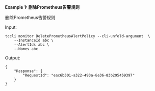 **Example 1: 删除Prometheus告警规则**

删除Prometheus告警规则

Input: 

```
tccli monitor DeletePrometheusAlertPolicy --cli-unfold-argument  \
    --InstanceId abc \
    --AlertIds abc \
    --Names abc
```

Output: 
```
{
    "Response": {
        "RequestId": "eac6b301-a322-493a-8e36-83b295459397"
    }
}
```


